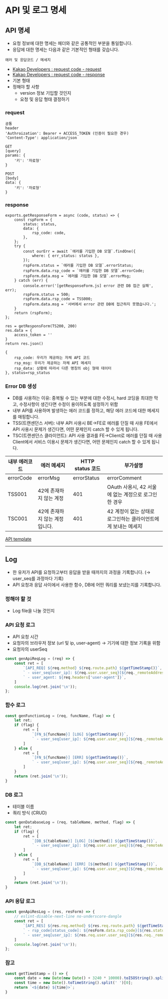 # API 및 로그 명세

## API 명세
- 요청 정보에 대한 명세는 헤더와 같은 공통적인 부분을 통일합니다.
- 응답에 대한 명세는 다음과 같은 기본적인 형태를 갖습니다.
```
에러 및 응답코드 / 메세지
```
- [Kakao Developers : request code - request](https://developers.kakao.com/docs/latest/ko/kakaologin/rest-api#request-code-request)
- [Kakao Developers : request code - response ](https://developers.kakao.com/docs/latest/ko/kakaologin/rest-api#request-code-response)
- 기본 형태
- 정해야 할 사항
  - version 정보 기입할 것인지
  - 요청 및 응답 형태 결정하기
### request
```
공통
header
'Authroization': Bearer + ACCESS_TOKEN (인증이 필요한 경우)
'Content-Type': application/json
 
GET
[query]
params: {
	'키': '자료형'
}

POST
[body]
data: {
	'키': '자료형'
}
```

### response
```
exports.getResponseForm = async (code, status) => {
    const rspForm = {
        status: status,
        data: {
            rsp_code: code,
        },
    };
    try {
        const ourErr = await `에러를 기입한 DB 모델`.findOne({
            where: { err_status: status },
        });
        rspForm.status = `에러를 기입한 DB 모델`.errorStatus;
        rspForm.data.rsp_code = `에러를 기입한 DB 모델`.errorCode;
        rspForm.data.msg = `에러를 기입한 DB 모델`.errorMsg;
    } catch (err) {
        console.error('[getResponseForm.js] error 관련 DB 접근 실패', err);
        rspForm.status = 500;
        rspForm.data.rsp_code = TSS000;
        rspForm.data.msg = '서버에서 error 관련 DB에 접근하지 못했습니다.';
    }
    return (rspForm);
};

res = getResponsForm(TS200, 200)
res.data = {
	access_token = ''
}
return res.json()
```
```
{
	rsp_code: 우리가 제공하는 자체 API 코드
	rsp_msg: 우리가 제공하는 자체 API 메세지
	rsp_data: 상황에 따라서 다른 명칭의 obj 형태 데이터
}, status=rsp_status
```

### Error DB 생성
- DB를 사용하는 이유: 중복될 수 있는 부분에 대한 수정시, hard 코딩을 최대한 막고, 수정사항이 생긴다면 수정이 용이하도록 설정하기 위함
- 내부 API를 사용하며 발생하는 에러 코드를 정하고, 해당 에러 코드에 대한 메세지를 매핑합니다.
- TSS(트랜센던스 서버): 내부 API 사용시 BE→FE로 에러를 던질 때 사용
FE에서 API 사용시 문제가 생긴다면, 어떤 문제인지 catch 할 수 있게 됩니다.
- TSC(트랜센던스 클라이언트): API 사용 결과를 FE→Client로 에러를 던질 때 사용
Client에서 서비스 이용시 문제가 생긴다면, 어떤 문제인지 catch 할 수 있게 됩니다.

| 내부 에러코드 | 에러 메세지                    | HTTP status 코드 | 부가설명                                                      |
| ------------- | ------------------------------ | ---------------- | ------------------------------------------------------------- |
| errorCode     | errorMsg                       | errorStatus      | errorComment                                                  |
| TSS001        | 42에 존재하지 않는 계정        | 401              | OAuth 사용시, 42 서울에 없는 계정으로 로그인 한 경우          |
| TSC001        | 42에 존재하지 않는 계정입니다. | 401              | 42 계정이 없는 상태로 로그인하는 클라이언트에게 보내는 메세지 |

[API template](api_template.md)

<hr>

## Log
- 한 유저가 API를 요청하고부터 응답을 받을 때까지의 과정을 기록합니다. (→ user_seq를 과정마다 기록)
- API 요청과 응답 사이에서 사용한 함수, DB에 어떤 쿼리를 보냈는지를 기록합니다.

### 정해야 할 것
- Log file을 나눌 것인지

### API 요청 로그
- API 요청 시간
- 요청자의 브라우저 정보 (url 및 ip,  user-agent) → 기기에 대한 정보 기록을 위함
- 요청자의 userSeq
```javascript
const genApiReqLog = (req) => {
    const ret = [
        `[API_REQ] ${req.method} ${req.route.path} ${getTimeStamp()}`,
        ` - user_seq[user_ip]: ${req.user.user_seq}[${req._remoteAddress}]`,
        ` - user_agent: ${req.headers['user-agent']}`,
    ]
    console.log(ret.join('\n'));
};
```

### 함수 로그
```javascript
const genFunctionLog = (req, funcName, flag) => {
    let ret;
    if (flag) {
        ret = [
            `[FN_${funcName}] [LOG] ${getTimeStamp()}`,
            ` - user_seq[user_ip]: ${req.user.user_seq}[${req._remoteAddress}]`,
        ]
    } else {
        ret = [
            `[FN_${funcName}] [ERR] ${getTimeStamp()}`,
            ` - user_seq[user_ip]: ${req.user.user_seq}[${req._remoteAddress}]`,
        ]
    }
    return (ret.join('\n'));
}
```

### DB 로그
- 테이블 이름
- 쿼리 방식 (CRUD)
```javascript
const genDatabaseLog = (req, tableName, method, flag) => {
    let ret;
    if (flag) {
        ret = [
            `[DB_${tableName}] [LOG] [${method}] ${getTimeStamp()}`,
            ` - user_seq[user_ip]: ${req.user.user_seq}[${req._remoteAddress}]`,
        ]
    } else {
        ret = [
            `[DB_${tableName}] [ERR] [${method}] ${getTimeStamp()}`,
            ` - user_seq[user_ip]: ${req.user.user_seq}[${req._remoteAddress}]`,
        ]
    }
    return (ret.join('\n'));
}
```

### API 응답 로그
```javascript
const genApiResLog = (res, resForm) => {
    // eslint-disable-next-line no-underscore-dangle
    const ret = [
        `[API_RES] ${res.req.method} ${res.req.route.path} ${getTimeStamp()}`,
        ` - rsp_code[status_code]: ${resForm.data.rsp_code}[${res.statusCode}], rsp_msg[status_msg]: ${resForm.data.msg}[${res.statusMessage}]`,
        ` - user_seq[user_ip]: ${res.req.user.user_seq}[${res.req._remoteAddress}]`,
    ]
    console.log(ret.join('\n'));
};
```

### 참고
```javascript
const getTimeStamp = () => {
    const date = new Date(new Date() + 3240 * 10000).toISOString().split('T')[0]
    const time = new Date().toTimeString().split(' ')[0];
    return `<${date} ${time}>`;
}
```
